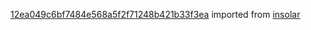 [12ea049c6bf7484e568a5f2f71248b421b33f3ea](https://github.com/insolar/insolar/commit/12ea049c6bf7484e568a5f2f71248b421b33f3ea) imported from [insolar](https://github.com/insolar/insolar)
